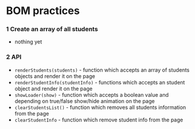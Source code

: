 # BOM practices


### 1 Create an array of all students 
* nothing yet

### 2 API 
* `renderStudents(students)` - function which accepts an array of students objects and render it on the page
* `renderStudentInfo(studentInfo)` - functions which accepts an student object and render it on the page
* `showLoader(show)` - function which accepts a boolean value and depending on true/false show/hide animation on the page
* `clearStudentsList()` - function which removes all students information from the page
* `clearStudentInfo` - function which remove student info from the page

